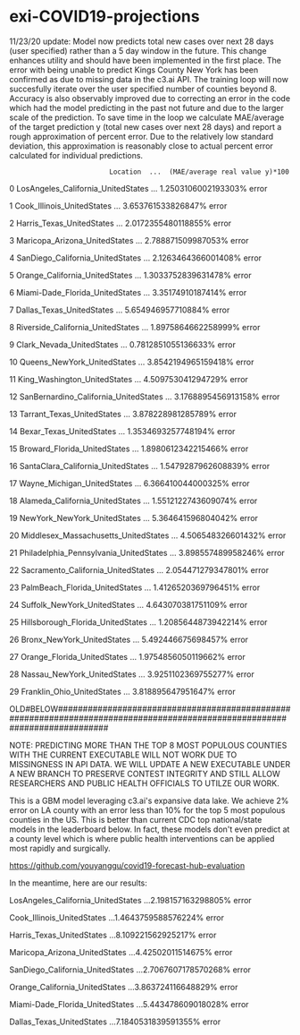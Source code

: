 # exi-COVID19-projections
11/23/20 update: Model now predicts total new cases over next 28 days (user specified) rather than a 5 day window in the future. This change enhances utility and should have been implemented in the first place. The error with being unable to predict Kings County New York has been confirmed as due to missing data in the c3.ai API. The training loop will now succesfully iterate over the user specified number of counties beyond 8. Accuracy is also observably improved due to correcting an error in the code which had the model predicting in the past not future and due to the larger scale of the prediction. To save time in the loop we calculate MAE/average of the target prediction y (total new cases over next 28 days) and report a rough approximation of percent error. Due to the relatively low standard deviation, this approximation is reasonably close to actual percent error calculated for individual predictions.


                             Location  ...  (MAE/average real value y)*100
0       LosAngeles_California_UnitedStates  ...  1.2503106002193303% error

1               Cook_Illinois_UnitedStates  ...   3.653761533826847% error

2                Harris_Texas_UnitedStates  ...  2.0172355480118855% error

3            Maricopa_Arizona_UnitedStates  ...   2.788871509987053% error

4         SanDiego_California_UnitedStates  ...  2.1263464366001408% error

5           Orange_California_UnitedStates  ...  1.3033752839631478% error

6          Miami-Dade_Florida_UnitedStates  ...    3.35174910187414% error

7                Dallas_Texas_UnitedStates  ...   5.654946957710884% error

8        Riverside_California_UnitedStates  ...  1.8975864662258999% error

9                Clark_Nevada_UnitedStates  ...  0.7812851055136633% error

10             Queens_NewYork_UnitedStates  ...  3.8542194965159418% error

11            King_Washington_UnitedStates  ...   4.509753041294729% error

12   SanBernardino_California_UnitedStates  ...  3.1768895456913158% error

13              Tarrant_Texas_UnitedStates  ...   3.878228981285789% error

14                Bexar_Texas_UnitedStates  ...  1.3534693257748194% error

15            Broward_Florida_UnitedStates  ...  1.8980612342215466% error

16      SantaClara_California_UnitedStates  ...  1.5479287962608839% error

17             Wayne_Michigan_UnitedStates  ...   6.366410044000325% error

18         Alameda_California_UnitedStates  ...  1.5512122743609074% error

19            NewYork_NewYork_UnitedStates  ...   5.364641596804042% error

20    Middlesex_Massachusetts_UnitedStates  ...   4.506548326601432% error

21  Philadelphia_Pennsylvania_UnitedStates  ...   3.898557489958246% error

22      Sacramento_California_UnitedStates  ...   2.054471279347801% error

23          PalmBeach_Florida_UnitedStates  ...  1.4126520369796451% error

24            Suffolk_NewYork_UnitedStates  ...   4.643070381751109% error

25       Hillsborough_Florida_UnitedStates  ...  1.2085644873942214% error

26              Bronx_NewYork_UnitedStates  ...   5.492446675698457% error

27             Orange_Florida_UnitedStates  ...  1.9754856050119662% error

28             Nassau_NewYork_UnitedStates  ...  3.9251102369755277% error

29              Franklin_Ohio_UnitedStates  ...   3.818895647951647% error

OLD#BELOW###########################################################################################################################



NOTE: PREDICTING MORE THAN THE TOP 8 MOST POPULOUS COUNTIES WITH THE CURRENT EXECUTABLE WILL NOT WORK DUE TO MISSINGNESS IN API DATA.
WE WILL UPDATE A NEW EXECUTABLE UNDER A NEW BRANCH TO PRESERVE CONTEST INTEGRITY AND STILL ALLOW RESEARCHERS AND PUBLIC HEALTH OFFICIALS TO UTILZE OUR WORK.

This is a GBM model leveraging c3.ai's expansive data lake. We achieve 2% error on LA county with an error less than 10% for the top 5 most populous counties in the US. This is better than current CDC top national/state models in the leaderboard below. In fact, these models don't even predict at a county level which is where public health interventions can be applied most rapidly and surgically. 

https://github.com/youyanggu/covid19-forecast-hub-evaluation

In the meantime, here are our results:

LosAngeles_California_UnitedStates  ...2.198157163298805% error

Cook_Illinois_UnitedStates          ...1.4643759588576224% error

Harris_Texas_UnitedStates           ...8.109221562925217% error

Maricopa_Arizona_UnitedStates       ...4.42502011514675% error

SanDiego_California_UnitedStates    ...2.7067607178570268% error

Orange_California_UnitedStates      ...3.863724116648829% error

Miami-Dade_Florida_UnitedStates     ...5.443478609018028% error

Dallas_Texas_UnitedStates           ...7.1840531839591355% error
